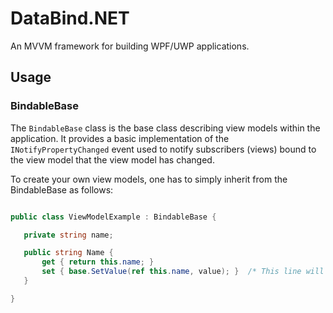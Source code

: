 # DataBind.NET

An MVVM framework for building WPF/UWP applications.

## Usage

### BindableBase

The `BindableBase` class is the base class describing view models within the application.
It provides a basic implementation of the `INotifyPropertyChanged` event used to notify 
 subscribers (views) bound to the view model that the view model has changed. 

 To create your own view models, one has to simply inherit from the BindableBase as follows:
 
 ```csharp

 public class ViewModelExample : BindableBase {
 
	private string name;

	public string Name {
		get { return this.name; }
		set { base.SetValue(ref this.name, value); }  /* This line will set the value of 'name' and also raise the INotifyPropertyChanged event. */
	}

 }
 ```

